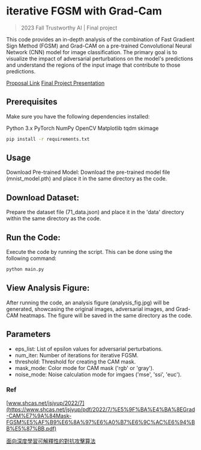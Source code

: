 # iterative FGSM with Grad-Cam

> 2023 Fall Trustworthy AI | Final project

This code provides an in-depth analysis of the combination of Fast Gradient Sign Method (FGSM) and Grad-CAM on a pre-trained Convolutional Neural Network (CNN) model for image classification. The primary goal is to visualize the impact of adversarial perturbations on the model's predictions and understand the regions of the input image that contribute to those predictions.

[Proposal Link](https://docs.google.com/presentation/d/1bRs6vrKyGtrYpHoATOGL1PEBbU3CKrGA4j_3ci92NhI/edit#slide=id.g29d0d875cfb_0_5)
[Final Project Presentation](https://docs.google.com/presentation/d/13yvNk-oImNNaP5vGvdlAyMPOwiBBXOx253MMO42EWRI/edit?usp=sharing)

## Prerequisites

Make sure you have the following dependencies installed:

Python 3.x
PyTorch
NumPy
OpenCV
Matplotlib
tqdm
skimage

```bash
pip install -r requirements.txt
```

## Usage
Download Pre-trained Model:
Download the pre-trained model file (mnist_model.pth) and place it in the same directory as the code.

## Download Dataset:
Prepare the dataset file (71_data.json) and place it in the 'data' directory within the same directory as the code.

## Run the Code:
Execute the code by running the script. This can be done using the following command:

```bash
python main.py
```

## View Analysis Figure:
After running the code, an analysis figure (analysis_fig.jpg) will be generated, showcasing the original images, adversarial images, and Grad-CAM heatmaps. The figure will be saved in the same directory as the code.

## Parameters
* eps_list: List of epsilon values for adversarial perturbations.
* num_iter: Number of iterations for iterative FGSM.
* threshold: Threshold for creating the CAM mask.
* mask_mode: Color mode for CAM mask ('rgb' or 'gray').
* noise_mode: Noise calculation mode for imgaes ('mse', 'ssi', 'euc').

### Ref
[www.shcas.net/jsjyup/2022/7](https://www.shcas.net/jsjyup/pdf/2022/7/%E5%9F%BA%E4%BA%8EGrad-CAM%E7%9A%84Mask-FGSM%E5%AF%B9%E6%8A%97%E6%A0%B7%E6%9C%AC%E6%94%BB%E5%87%BB.pdf)

[面向深度學習可解釋性的對抗攻擊算法](http://www.joca.cn/CN/abstract/abstract24691.shtml)

